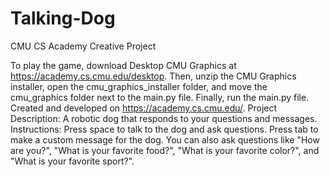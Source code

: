# Talking-Dog
CMU CS Academy Creative Project

To play the game, download Desktop CMU Graphics at https://academy.cs.cmu.edu/desktop. Then, unzip the CMU Graphics installer, open the cmu_graphics_installer folder, and move the cmu_graphics folder next to the main.py file. Finally, run the main.py file. Created and developed on https://academy.cs.cmu.edu/.
Project Description: A robotic dog that responds to your questions and messages.
Instructions: Press space to talk to the dog and ask questions. Press tab to make a custom message for the dog. You can also ask questions like "How are you?", "What is your favorite food?", "What is your favorite color?", and "What is your favorite sport?".
